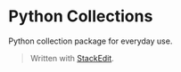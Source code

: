 

**Python Collections**
======================

Python collection package for everyday use. 

> Written with [StackEdit](https://stackedit.io/).